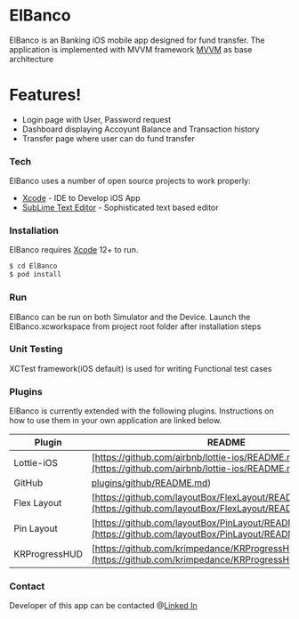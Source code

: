 # ElBanco


ElBanco is an Banking iOS mobile app designed for fund transfer. The application is implemented with MVVM framework [MVVM](https://betterprogramming.pub/mvvm-in-ios-from-net-perspective-580eb7f4f129) as base architecture

#  Features!

  - Login page with User, Password request
  - Dashboard displaying Accoyunt Balance and Transaction history
  - Transfer page where user can do fund transfer


### Tech

ElBanco uses a number of open source projects to work properly:

* [Xcode](https://developer.apple.com/xcode/) - IDE to Develop iOS App
* [SubLime Text Editor](https://www.sublimetext.com/) - Sophisticated text based editor


### Installation

ElBanco requires [Xcode](https://developer.apple.com/xcode/) 12+ to run.


```sh
$ cd ElBanco
$ pod install
```
### Run

ElBanco can be run on both Simulator and the Device. Launch the ElBanco.xcworkspace from project root folder after installation steps

### Unit Testing
XCTest framework(iOS default) is used for writing Functional test cases

### Plugins

ElBanco is currently extended with the following plugins. Instructions on how to use them in your own application are linked below.



| Plugin | README |
| ------ | ------ |
| Lottie-iOS | [https://github.com/airbnb/lottie-ios/README.md](https://github.com/airbnb/lottie-ios/README.md)|
| GitHub | [plugins/github/README.md](plugins/github/README.md)) |
| Flex Layout | [https://github.com/layoutBox/FlexLayout/README.md](https://github.com/layoutBox/FlexLayout/README.md) |
| Pin Layout | [https://github.com/layoutBox/PinLayout/README.md](https://github.com/layoutBox/PinLayout/README.md) |
| KRProgressHUD | [https://github.com/krimpedance/KRProgressHUD/README.md](https://github.com/krimpedance/KRProgressHUD/README.md) |



   
### Contact
Developer of this app can be contacted @[Linked In](https://www.linkedin.com/in/sreekanth-p/)
